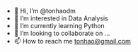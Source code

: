 - 👋 Hi, I’m @tonhaodm
- 👀 I’m interested in Data Analysis
- 🌱 I’m currently learning Python
- 💞️ I’m looking to collaborate on ...
- 📫 How to reach me tonhao@gmail.com

<!---
tonhaodm/tonhaodm is a ✨ special ✨ repository because its `README.md` (this file) appears on your GitHub profile.
You can click the Preview link to take a look at your changes.
--->
